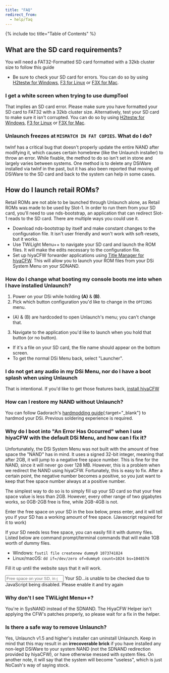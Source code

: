 ```yaml
---
title: "FAQ"
redirect_from:
  - help/faq
---
```

{% include toc title="Table of Contents" %}

## What are the SD card requirements?
You will need a FAT32-Formatted SD card formatted with a 32kb cluster size to follow this guide
- Be sure to check your SD card for errors. You can do so by using [H2testw for Windows](h2testw-(windows)), [F3 for Linux](f3-(linux)) or [F3X for Mac](f3x-(mac)).

### I get a white screen when trying to use dumpTool
That implies an SD card error. Please make sure you have formatted your SD card to FAT32 with a 32kb cluster size. Alternatively, test your SD card to make sure it isn't corrupted. You can do so by using [H2testw for Windows](h2testw-(windows)), [F3 for Linux](f3-(linux)) or [F3X for Mac](f3x-(mac)).

### Unlaunch freezes at `MISMATCH IN FAT COPIES`. What do I do?
twlnf has a critical bug that doesn't properly update the entire NAND after modifying it, which causes certain homebrew (like the Unlaunch installer) to throw an error. While fixable, the method to do so isn't set in stone and largely varies between systems. One method is to delete any DSiWare installed via twlnf in the past, but it has also been reported that moving *all* DSiWare to the SD card and back to the system can help in some cases.

## How do I launch retail ROMs?
Retail ROMs are not able to be launched through Unlaunch alone, as Retail ROMs was made to be used by Slot-1. In order to run them from your SD card, you'll need to use nds-bootstrap, an application that can redirect Slot-1 reads to the SD card. There are multiple ways you could use it.
- Download nds-bootstrap by itself and make constant changes to the configuration file. It isn't user friendly and won't work with soft-resets, but it works.
- Use TWiLight Menu++ to navigate your SD card and launch the ROM files. It will make the edits necessary to the configuration file.
- Set up hiyaCFW forwarder applications using [Title Manager for hiyaCFW](https://github.com/JeffRuLz/TMFH/releases). This will allow you to launch your ROM files from your DSi System Menu on your SDNAND.

### How do I change what booting my console boots me into when I have installed Unlaunch?
1. Power on your DSi while holding **(A)** & **(B)**.
2. Pick which button configuration you'd like to change in the `OPTIONS` menu.
  - (A) & (B) are hardcoded to open Unlaunch's menu; you can't change that.
3. Navigate to the application you'd like to launch when you hold that button (or no button).
  - If it's a file on your SD card, the file name should appear on the bottom screen.
  - To get the normal DSi Menu back, select "Launcher".

### I do not get any audio in my DSi Menu, nor do I have a boot splash when using Unlaunch
That is intentional. If you'd like to get those features back, [install hiyaCFW](installing-hiyacfw)

### How can I restore my NAND without Unlaunch?
You can follow Gadorach's [hardmodding guide](https://gbatemp.net/threads/dsi-downgrading-the-complete-guide.393682/){:target="_blank"} to hardmod your DSi. Previous soldering experience is required.

### Why do I boot into "An Error Has Occurred" when I use hiyaCFW with the default DSi Menu, and how can I fix it?
Unfortunately, the DSi System Menu was not built with the amount of free space the "NAND" has in mind. It uses a signed 32-bit integer, meaning that after 2GB, it will jump to a negative free space number. This is fine for the NAND, since it will never go over 128 MB. However, this is a problem when we redirect the NAND using hiyaCFW. Fortunately, this is easy to fix. After a certain point, the negative number becomes a positive, so you just want to keep that free space number always at a positive number.

The simplest way to do so is to simply fill up your SD card so that your free space value is less than 2GB. However, every other range of two gigabytes works, so 0GB-2GB free is fine, while 2GB-4GB is not.

Enter the free space on your SD in the box below, press enter, and it will tell you if your SD has a working amount of free space. (Javascript required for it to work)

If your SD needs less free space, you can easily fill it with dummy files. Listed below are command prompt/terminal commands that will make 1GB worth of dummy files.
 - Windows: `fsutil file createnew dummy0 1073741824`
 - Linux/macOS: `dd if=/dev/zero of=dummy0 count=1024 bs=1048576`

Fill it up until the website says that it will work.

<input id="sdSpace" type="number" placeholder="Free space on your SD, in gigabytes (ex. 1.5)" onchange="updateWillWork()">
Your SD<span id="willWork">...</span><noscript>is unable to be checked due to JavaScript being disabled. Please enable it and try again</noscript>

<script>
function updateWillWork() {
  let freeSpace = document.getElementById("sdSpace").value;
  document.getElementById("willWork").innerHTML = " " + ((freeSpace % 4) < 2 ? "will work!" : "needs dummy files...");
}
</script>

### Why don't I see TWiLight Menu++?
You're in SysNAND instead of the SDNAND. The HiyaCFW Helper isn't applying the CFW's patches properly, so please wait for a fix in the helper.

### Is there a safe way to remove Unlaunch?
Yes, Unlaunch v1.5 and higher's installer can uninstall Unlaunch. Keep in mind that this may result in an **irrecoverable brick** if you have installed any non-legit DSiWare to your system NAND (not the SDNAND redirection provided by hiyaCFW), or have otherwise messed with system files. On another note, it will say that the system will become "useless", which is just NoCash's way of saying stock.